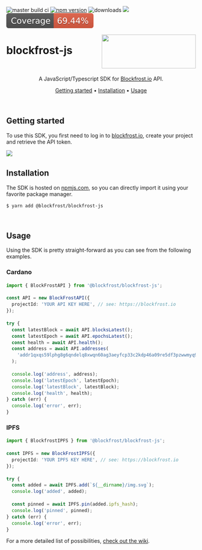 ![master build ci](https://github.com/blockfrost/blockfrost-js/actions/workflows/build.yml/badge.svg?branch=master) [![npm version](https://badge.fury.io/js/%40blockfrost%2Fblockfrost-js.svg)](https://badge.fury.io/js/%40blockfrost%2Fblockfrost-js) ![downloads](https://img.shields.io/npm/dy/@blockfrost/blockfrost-js) <a href="https://fivebinaries.com/"><img src="https://img.shields.io/badge/made%20by-Five%20Binaries-darkviolet.svg?style=flat-square" /></a> <img src="./docs/badge-coverage.svg" />

<img src="https://blockfrost.io/images/logo.svg" width="250" align="right" height="90">

# blockfrost-js

<br/>

<p align="center">A JavaScript/Typescript SDK for <a href="https://blockfrost.io">Blockfrost.io</a> API.</p>
<p align="center">
  <a href="#getting-started">Getting started</a> •
  <a href="#installation">Installation</a> •
  <a href="#usage">Usage</a>
</p>
<br>

## Getting started

To use this SDK, you first need to log in to [blockfrost.io](https://blockfrost.io), create your project and retrieve the API token.

<img src="https://i.imgur.com/smY12ro.png">

<br/>

## Installation

The SDK is hosted on [npmjs.com](https://www.npmjs.com/package/@blockfrost/blockfrost-js), so you can directly import it using your favorite package manager.

```console
$ yarn add @blockfrost/blockfrost-js
```

<br/>

## Usage

Using the SDK is pretty straight-forward as you can see from the following examples.

### Cardano

```typescript
import { BlockFrostAPI } from '@blockfrost/blockfrost-js';

const API = new BlockFrostAPI({
  projectId: 'YOUR API KEY HERE', // see: https://blockfrost.io
});

try {
  const latestBlock = await API.blocksLatest();
  const latestEpoch = await API.epochsLatest();
  const health = await API.health();
  const address = await API.addresses(
    'addr1qxqs59lphg8g6qndelq8xwqn60ag3aeyfcp33c2kdp46a09re5df3pzwwmyq946axfcejy5n4x0y99wqpgtp2gd0k09qsgy6pz',
  );

  console.log('address', address);
  console.log('latestEpoch', latestEpoch);
  console.log('latestBlock', latestBlock);
  console.log('health', health);
} catch (err) {
  console.log('error', err);
}
```

### IPFS

```typescript
import { BlockfrostIPFS } from '@blockfrost/blockfrost-js';

const IPFS = new BlockFrostIPFS({
  projectId: 'YOUR IPFS KEY HERE', // see: https://blockfrost.io
});

try {
  const added = await IPFS.add(`${__dirname}/img.svg`);
  console.log('added', added);

  const pinned = await IPFS.pin(added.ipfs_hash);
  console.log('pinned', pinned);
} catch (err) {
  console.log('error', err);
}
```

For a more detailed list of possibilities, [check out the wiki](https://github.com/blockfrost/blockfrost-js/wiki).

